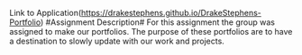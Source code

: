 Link to Application(https://drakestephens.github.io/DrakeStephens-Portfolio)
#Assignment Description#
  For this assignment the group was assigned to make our portfolios. The purpose of these portfolios are to have a destination to slowly update with our work and projects. 
